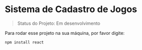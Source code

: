 <h1>Sistema de Cadastro de Jogos </h1>

> Status do Projeto: Em desenvolvimento

Para rodar esse projeto na sua máquina, por favor digite:

```
npm install react
```
